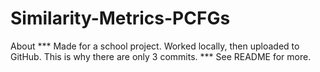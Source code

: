 # Similarity-Metrics-PCFGs
About *** Made for a school project. Worked locally, then uploaded to GitHub. This is why there are only 3 commits. *** See README for more.
